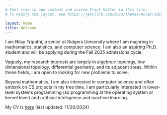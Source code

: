 ```yaml
---
# Feel free to add content and custom Front Matter to this file.
# To modify the layout, see https://jekyllrb.com/docs/themes/#overriding-theme-defaults

layout: home
title: Welcome
---
```


I am Nilay Tripathi, a senior at Rutgers University where I am majoring in mathematics, statistics, and computer science. I am also an aspiring Ph.D. student and will be applying during the Fall 2025 admissions cycle. 

Vaguely, my research interests are largely in algebraic topology, low dimensional topology, differential geometry, and its adjacent areas. Within these fields, I am open to looking for new problems to solve.  

Beyond mathematics, I am also interested in computer science and often embark on CS projects in my free time. I am particularly interested in lower-level systems programming (so programming at the operating system or kernel level) and artificial intelligence and machine learning. 

My CV is [here](/assets/cv.pdf) (last updated: 11/30/2024)